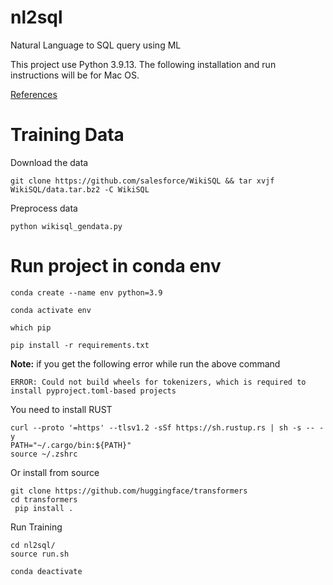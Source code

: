 # nl2sql
Natural Language to SQL query using ML

This project use Python 3.9.13. The following installation and run instructions will be for Mac OS.

[References](docs/references.md)

# Training Data 

Download the data

```
git clone https://github.com/salesforce/WikiSQL && tar xvjf WikiSQL/data.tar.bz2 -C WikiSQL
```

Preprocess data

```
python wikisql_gendata.py
```

# Run project in conda env

```
conda create --name env python=3.9 
```

```
conda activate env
```

```
which pip
```

```
pip install -r requirements.txt
```

**Note:** if you get the following error while run the above command

```
ERROR: Could not build wheels for tokenizers, which is required to install pyproject.toml-based projects
```

You need to install RUST 
```
curl --proto '=https' --tlsv1.2 -sSf https://sh.rustup.rs | sh -s -- -y
PATH="~/.cargo/bin:${PATH}"
source ~/.zshrc
```

Or install from source
```
git clone https://github.com/huggingface/transformers
cd transformers
 pip install .
```

Run Training
```
cd nl2sql/
source run.sh
```

```
conda deactivate
```